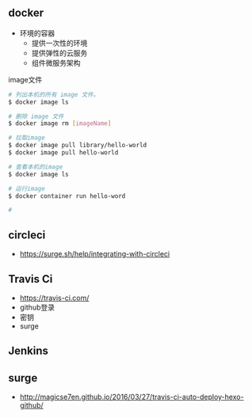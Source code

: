 
## docker
<!-- - wangbingyang
- w@icey.cc
- Wby123456 -->
- 环境的容器
  - 提供一次性的环境
  - 提供弹性的云服务
  - 组件微服务架构

image文件
```sh
# 列出本机的所有 image 文件。
$ docker image ls

# 删除 image 文件
$ docker image rm [imageName]

# 拉取image
$ docker image pull library/hello-world
$ docker image pull hello-world

# 查看本机的image
$ docker image ls

# 运行image
$ docker container run hello-word

# 
```





## circleci
- https://surge.sh/help/integrating-with-circleci


## Travis Ci
- https://travis-ci.com/
- github登录
- 密钥
- surge

## Jenkins


## surge
<!-- - w@icey.cc
- wby123456
- 407b18fec0aa80f6c2255c047f107237 -->
- http://magicse7en.github.io/2016/03/27/travis-ci-auto-deploy-hexo-github/
